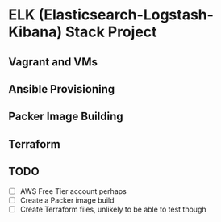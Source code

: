 # ELK (Elasticsearch-Logstash-Kibana) Stack Project

## Vagrant and VMs

## Ansible Provisioning

## Packer Image Building

## Terraform

## TODO
* [ ] AWS Free Tier account perhaps
* [ ] Create a Packer image build 
* [ ] Create Terraform files, unlikely to be able to test though

